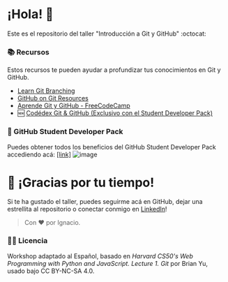 # ¡Hola! 👋
Este es el repositorio del taller "Introducción a Git y GitHub" :octocat:

### 📚 Recursos
Estos recursos te pueden ayudar a profundizar tus conocimientos en Git y GitHub.
- [Learn Git Branching](https://learngitbranching.js.org/)
- [GitHub on Git Resources](https://docs.github.com/es/get-started/quickstart/git-and-github-learning-resources)
- [Aprende Git y GitHub - FreeCodeCamp](https://www.freecodecamp.org/espanol/news/aprende-git-y-github-curso-desde-cero/)
- 🆕 [Codédex Git & GitHub (Exclusivo con el Student Developer Pack)](https://www.codedex.io/git-github)

### 🚩 GitHub Student Developer Pack
Puedes obtener todos los beneficios del GitHub Student Developer Pack accediendo acá: [[link]](https://gh.io/licc-lovers)
![image](https://github.com/IgnacioPalma/GitnGithub-Workshop/assets/81819758/aee05bfe-5699-41e6-8448-007f7b89fe38)

# 💌 ¡Gracias por tu tiempo!
Si te ha gustado el taller, puedes seguirme acá en GitHub, dejar una estrellita al repositorio o conectar conmigo en [LinkedIn](https://www.linkedin.com/in/ignaciopalma-ai/)!

> Con ❤️ por Ignacio.

### 🧑‍⚖️ Licencia
Workshop adaptado al Español, basado en *Harvard CS50's Web Programming with Python and JavaScript. Lecture 1. Git* por Brian Yu, usado bajo CC BY-NC-SA 4.0.
